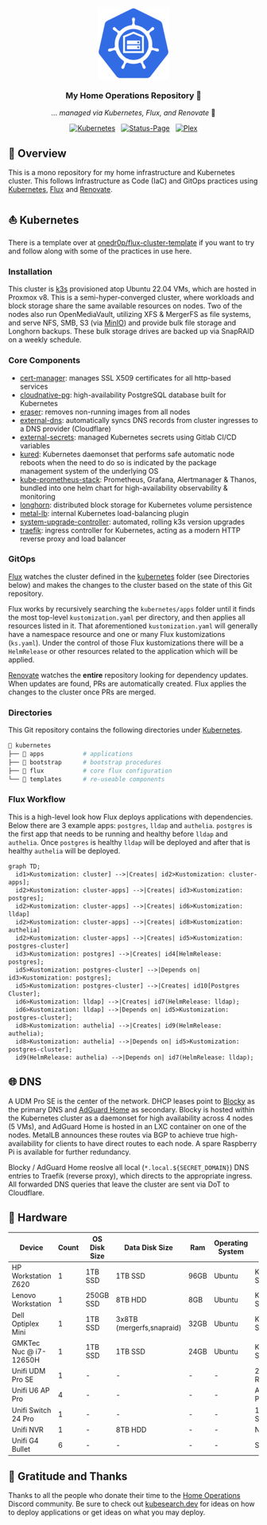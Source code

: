 
<div align="center">

<img src="https://raw.githubusercontent.com/vember31/home-ops/main/home-ops%20logo.png" align="center" width="144px" height="144px"/>

### My Home Operations Repository :house_with_garden:

_... managed via Kubernetes, Flux, and Renovate_ 🤖

</div>

<div align="center">

[![Kubernetes](https://img.shields.io/badge/dynamic/yaml?url=https%3A%2F%2Fraw.githubusercontent.com%2Fvember31%2Fhome-ops%2Fmain%2Fkubernetes%2Fapps%2Finfrastructure%2Fsystem-upgrade-controller%2Fplans%2Fserver.yaml&query=spec.version&style=for-the-badge&logo=kubernetes&logoColor=white&label=%20)](https://k3s.io/)&nbsp;&nbsp;
[![Status-Page](https://img.shields.io/endpoint?url=https%3A%2F%2Fstatus.vember31.xyz%2Fapi%2Fv1%2Fendpoints%2Fexternal_status%2Fhealth%2Fbadge.shields&style=for-the-badge&logo=statuspage&logoColor=white&label=Status%20Page)](https://status.vember31.xyz/endpoints/external_status)&nbsp;&nbsp;
[![Plex](https://img.shields.io/endpoint?url=https%3A%2F%2Fstatus.vember31.xyz%2Fapi%2Fv1%2Fendpoints%2Finternal_plex%2Fhealth%2Fbadge.shields&style=for-the-badge&logo=plex&logoColor=white&label=Plex)](https://status.vember31.xyz/endpoints/internal_plex)


</div>

## 📖 Overview

This is a mono repository for my home infrastructure and Kubernetes cluster. This follows Infrastructure as Code (IaC) and GitOps practices using [Kubernetes](https://kubernetes.io/), [Flux](https://github.com/fluxcd/flux2) and [Renovate](https://github.com/renovatebot/renovate).

## ⛵ Kubernetes

There is a template over at [onedr0p/flux-cluster-template](https://github.com/onedr0p/flux-cluster-template) if you want to try and follow along with some of the practices in use here.

### Installation

This cluster is [k3s](https://k3s.io/) provisioned atop Ubuntu 22.04 VMs, which are hosted in Proxmox v8. This is a semi-hyper-converged cluster, where workloads and block storage share the same available resources on nodes.  Two of the nodes also run OpenMediaVault, utilizing XFS & MergerFS as file systems, and serve NFS, SMB, S3 (via [MinIO](https://min.io)) and provide bulk file storage and Longhorn backups. These bulk storage drives are backed up via SnapRAID on a weekly schedule.

### Core Components

- [cert-manager](https://cert-manager.io/docs/): manages SSL X509 certificates for all http-based services
- [cloudnative-pg](https://cloudnative-pg.io): high-availability PostgreSQL database built for Kubernetes
- [eraser](https://github.com/eraser-dev/eraser): removes non-running images from all nodes
- [external-dns](https://github.com/kubernetes-sigs/external-dns): automatically syncs DNS records from cluster ingresses to a DNS provider (Cloudflare)
- [external-secrets](https://github.com/external-secrets/external-secrets/): managed Kubernetes secrets using Gitlab CI/CD variables
- [kured](https://github.com/kubereboot/kured): Kubernetes daemonset that performs safe automatic node reboots when the need to do so is indicated by the package management system of the underlying OS
- [kube-prometheus-stack](https://github.com/prometheus-operator/kube-prometheus): Prometheus, Grafana, Alertmanager & Thanos, bundled into one helm chart for high-availability observability & monitoring
- [longhorn](https://github.com/longhorn/longhorn): distributed block storage for Kubernetes volume persistence
- [metal-lb](https://github.com/metallb/metallb): internal Kubernetes load-balancing plugin
- [system-upgrade-controller](https://github.com/rancher/system-upgrade-controller): automated, rolling k3s version upgrades
- [traefik](https://github.com/traefik/traefik): ingress controller for Kubernetes, acting as a modern HTTP reverse proxy and load balancer

### GitOps

[Flux](https://github.com/fluxcd/flux2) watches the cluster defined in the [kubernetes](./kubernetes/) folder (see Directories below) and makes the changes to the cluster based on the state of this Git repository.

Flux works by recursively searching the `kubernetes/apps` folder until it finds the most top-level `kustomization.yaml` per directory, and then applies all resources listed in it. That aforementioned `kustomization.yaml` will generally have a namespace resource and one or many Flux kustomizations (`ks.yaml`). Under the control of those Flux kustomizations there will be a `HelmRelease` or other resources related to the application which will be applied.

[Renovate](https://github.com/renovatebot/renovate) watches the **entire** repository looking for dependency updates. When updates are found, PRs are automatically created. Flux applies the changes to the cluster once PRs are merged.

### Directories

This Git repository contains the following directories under [Kubernetes](./kubernetes/).

```sh
📁 kubernetes
├── 📁 apps           # applications
├── 📁 bootstrap      # bootstrap procedures
├── 📁 flux           # core flux configuration
└── 📁 templates      # re-useable components
```

### Flux Workflow

This is a high-level look how Flux deploys applications with dependencies. Below there are 3 example apps: `postgres`, `lldap` and `authelia`. `postgres` is the first app that needs to be running and healthy before `lldap` and `authelia`. Once `postgres` is healthy `lldap` will be deployed and after that is healthy `authelia` will be deployed.

```mermaid
graph TD;
  id1>Kustomization: cluster] -->|Creates| id2>Kustomization: cluster-apps];
  id2>Kustomization: cluster-apps] -->|Creates| id3>Kustomization: postgres];
  id2>Kustomization: cluster-apps] -->|Creates| id6>Kustomization: lldap]
  id2>Kustomization: cluster-apps] -->|Creates| id8>Kustomization: authelia]
  id2>Kustomization: cluster-apps] -->|Creates| id5>Kustomization: postgres-cluster]
  id3>Kustomization: postgres] -->|Creates| id4[HelmRelease: postgres];
  id5>Kustomization: postgres-cluster] -->|Depends on| id3>Kustomization: postgres];
  id5>Kustomization: postgres-cluster] -->|Creates| id10[Postgres Cluster];
  id6>Kustomization: lldap] -->|Creates| id7(HelmRelease: lldap);
  id6>Kustomization: lldap] -->|Depends on| id5>Kustomization: postgres-cluster];
  id8>Kustomization: authelia] -->|Creates| id9(HelmRelease: authelia);
  id8>Kustomization: authelia] -->|Depends on| id5>Kustomization: postgres-cluster];
  id9(HelmRelease: authelia) -->|Depends on| id7(HelmRelease: lldap);
```

## 🌐 DNS

A UDM Pro SE is the center of the network. DHCP leases point to [Blocky](https://github.com/0xERR0R/blocky) as the primary DNS and [AdGuard Home](https://github.com/AdguardTeam/AdGuardHome) as secondary. Blocky is hosted within the Kubernetes cluster as a daemonset for high availability across 4 nodes (5 VMs), and AdGuard Home is hosted in an LXC container on one of the nodes. MetalLB announces these routes via BGP to achieve true high-availability for clients to have direct routes to each node. A spare Raspberry Pi is available for further redundancy.

Blocky / AdGuard Home reoslve all local (`*.local.${SECRET_DOMAIN}`) DNS entries to Traefik (reverse proxy), which directs to the appropriate ingress. All forwarded DNS queries that leave the cluster are sent via DoT to Cloudflare.


## 🔧 Hardware


| Device                      | Count | OS Disk Size | Data Disk Size              | Ram  | Operating System | Purpose             |
|-----------------------------|-------|--------------|-----------------------------|------|------------------|---------------------|
| HP Workstation Z620         | 1     | 1TB SSD      | 1TB SSD                     | 96GB | Ubuntu           | Kubernetes Server   |
| Lenovo Workstation          | 1     | 250GB SSD    | 8TB HDD                     | 8GB  | Ubuntu           | Kubernetes Server   |
| Dell Optiplex Mini          | 1     | 1TB SSD      | 3x8TB  (mergerfs,snapraid)  | 32GB | Ubuntu           | Kubernetes Server   |
| GMKTec Nuc @ i7-12650H      | 1     | 1TB SSD      | 1TB SSD                     | 24GB | Ubuntu           | Kubernetes Server   | 
| Unifi UDM Pro SE            | 1     | -            | -                           | -    | -                | 2.5Gb PoE Router    |
| Unifi U6 AP Pro             | 4     | -            | -                           | -    | -                | Access Points       |
| Unifi Switch 24 Pro         | 1     | -            | -                           | -    | -                | 1Gb PoE Switch      |
| Unifi NVR                   | 1     | -            | 8TB HDD                     | -    | -                | NVR                 |
| Unifi G4 Bullet             | 6     | -            | -                           | -    | -                | Security            |



## 🤝 Gratitude and Thanks

Thanks to all the people who donate their time to the [Home Operations](https://discord.gg/home-operations) Discord community. Be sure to check out [kubesearch.dev](https://kubesearch.dev/) for ideas on how to deploy applications or get ideas on what you may deploy.
